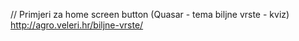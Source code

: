 // Primjeri za home screen button (Quasar - tema biljne vrste  - kviz) http://agro.veleri.hr/biljne-vrste/
<template>



  <div class="q-pa-md q-gutter-sm">
     <q-btn href="http://agro.veleri.hr/biljne-vrste/" 
     label="Početna stranica"  
     color="green" 
     icon="home" 
     />


      <q-btn href="http://agro.veleri.hr/biljne-vrste/" 
      label="Početna stranica" 
      outline color="green" 
      icon="home" 
      />
     
      <q-btn href="http://agro.veleri.hr/biljne-vrste/" 
      color="green" 
      icon="home" 
      />

      <q-btn href="http://agro.veleri.hr/biljne-vrste/" 
      outline color="green" 
      icon="home" 
      />

      <q-btn href="http://agro.veleri.hr/biljne-vrste/" 
      outline color="green" 
      icon="eco" 
      />
   
      <q-btn href="http://agro.veleri.hr/biljne-vrste/" 
      color="green" 
      icon="eco" 
      />

      <q-btn href="http://agro.veleri.hr/biljne-vrste/" 
      label="Početna stranica" 
      outline color="green" 
      icon="eco" 
      />

      <q-btn href="http://agro.veleri.hr/biljne-vrste/" 
      label="Početna stranica" 
      color="green" 
      icon="eco" 
      /> 
  
  </div>

</template>

<script>
export default {
  setup () {
    function linkClick (e, go) {
      e.preventDefault() // we choose when we navigate
      // console.log('triggering navigation in 2s')
      setTimeout(() => {
        // console.log('navigating as promised 2s ago')
        go()
      }, 2000)
    }
    return { linkClick }
  }
}
</script>
